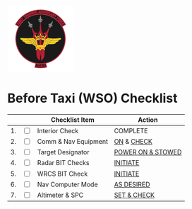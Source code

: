 ![JTAF Logo](../../../JTAF/img/Logo.png)

# **Before Taxi (WSO) Checklist**

| | | Checklist Item | Action |
|-|-| ---------------| -------|
|1.|  <input type="checkbox">  | Interior Check | COMPLETE |
|2.|  <input type="checkbox">  | Comm & Nav Equipment | [ON](../../../cockpit/wso/left_console/aft_section.md#communication-control-panel) & [CHECK](../../../cockpit/wso/right_console/aft_section.md#navigation-panel) |
|3.|  <input type="checkbox">  | Target Designator | [POWER ON & STOWED](../../../cockpit/wso/pedestal_group.md#target-designator-control-set) |
|4.|  <input type="checkbox">  | Radar BIT Checks | [INITIATE](../../../cockpit/wso/left_console/front_section.md#test-knob) |
|5.|  <input type="checkbox">  | WRCS BIT Check | [INITIATE](../../../cockpit/wso/right_console/center_section.md#wrcs-bit-knob) |
|6.|  <input type="checkbox">  | Nav Computer Mode | [AS DESIRED](../../../cockpit/wso/right_console/aft_section.md#function-selector-knob) |
|7.|  <input type="checkbox">  | Altimeter & SPC | [SET & CHECK](../../../cockpit/wso/upfront_indicators.md#altimeter) |